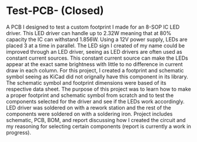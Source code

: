 # Test-PCB- (Closed)
A PCB I designed to test a custom footprint I made for an 8-SOP IC LED driver. 
This LED driver can handle up to 2.32W meaning that at 80% capacity the IC can withstand 1.856W. 
Using a 12V power supply, LEDs are placed 3 at a time in parallel. 
The LED sign I created of my name could be improved through an LED driver, seeing as LED drivers are often used as constant current sources. 
This constant current source can make the LEDs appear at the exact same brightness with little to no difference in current draw in each column. 
For this project, I created a footprint and schematic symbol seeing as KiCad did not orignally have this component in its library. 
The schematic symbol and footprint dimensions were based of its respective data sheet. The purpose of this project was to learn
how to make a proper footprint and schematic symbol from scratch and to test the components selected for the driver and
see if the LEDs work accordingly. LED driver was soldered on with a rework station and the rest of the components
were soldered on with a soldering iron. Project includes schematic, PCB, BOM, and report discussing how I created the 
circuit and my reasoning for selecting certain components (report is currently a work in progress).

